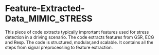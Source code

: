 # Feature-Extracted-Data_MIMIC_STRESS
This piece of code extracts typically imprortant features used for stress detection in a driving scenario. The code extracts features from GSR, ECG and Resp. The code is structured, modular,and scalable. It contains all the steps from signal preprocessing to feature extraction. 
